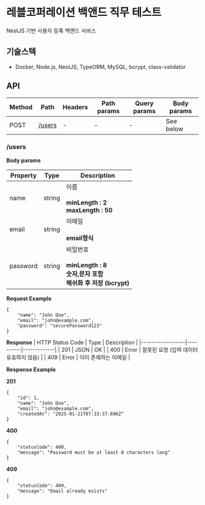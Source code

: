 # 레블코퍼레이션 백앤드 직무 테스트

NestJS 기반 사용자 등록 백엔드 서비스

## 기술스텍
- Docker, Node.js, NestJS, TypeORM, MySQL, bcrypt, class-validator 

## API

| Method | Path                                      | Headers | Path params | Query params | Body params |
|--------|-------------------------------------------|---------|-------------|--------------|-------------|
| POST   | [/users](#/users)                    | -       | -           | -            | See below   |

### /users 

**Body params**

|  Property  |   Type   | Description |
|------------|----------|-------------|
| name       | string   | 이름  <br/><br/> **minLength : 2** <br/> **maxLength : 50** |
| email      | string   | 이메일 <br/><br/> **email형식** |
| password   | string   | 비밀번호  <br/><br/> **minLength : 8** <br/> **숫자,문자 포함** <br/> **해쉬화 후 저장 (bcrypt)** |

**Request Example**
```
{
    "name": "John Doe",
    "email": "john@example.com",
    "password": "securePassword123"
}
```

**Response**
| HTTP Status Code |   Type   | Description |
|------------------|----------|-------------|
| 201              | JSON     | OK          |
| 400              | Error    | 잘못된 요청 (입력 데이터 유효하지 않음) |
| 409              | Error    | 이미 존재하는 이메일 |

**Response Example**
<br/>

**201**
```
{
    "id": 1,
    "name": "John Doe",
    "email": "john@example.com",
    "createdAt": "2025-01-21T07:33:37.696Z"
}
```

**400**
```
{
    "statusCode": 400,
    "message": "Password must be at least 8 characters long"
}
```

**409**
```
{
    "statusCode": 409,
    "message": "Email already exists"
}
```